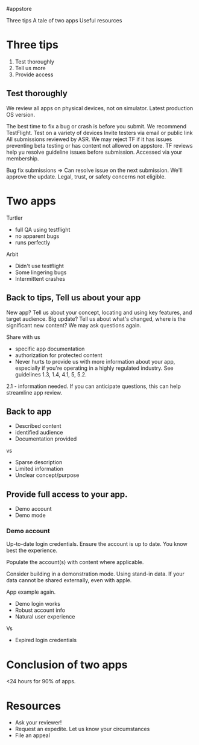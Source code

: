 #appstore 

Three tips
A tale of two apps
Useful resources

# Three tips
1.  Test thoroughly
2.  Tell us more
3.  Provide access

## Test thoroughly
We review all apps on physical devices, not on simulator.  Latest production OS version.

The best time to fix a bug or crash is before you submit.
We recommend TestFlight.  Test on a variety of devices
Invite testers via email or public link
All submissions reviewed by ASR.  We may reject TF if it has issues preventing beta testing or has content not allowed on appstore.  TF reviews help yu resolve guideline issues before submission.
Accessed via your membership.

Bug fix submissions => Can resolve issue on the next submission.  We'll approve the update.
Legal, trust, or safety concerns not eligible.

# Two apps
Turtler
* full QA using testflight
* no apparent bugs
* runs perfectly

Arbit
* Didn't use testflight
* Some lingering bugs
* Intermittent crashes

## Back to tips, Tell us about your app
New app?  Tell us about your concept, locating and using key features, and target audience.
Big update? Tell us about what's changed, where is the significant new content?  We may ask questions again.

Share with us
* specific app documentation
* authorization for protected content
* Never hurts to provide us with more information about your app, especially if you're operating in a highly regulated industry.  See guidelines 1.3, 1.4, 4.1, 5, 5.2.

2.1 - information needed.  If you can anticipate questions, this can help streamline app review.

## Back to app
* Described content
* identified audience
* Documentation provided

vs

* Sparse description
* Limited information
* Unclear concept/purpose

## Provide full access to your app.
* Demo account
* Demo mode

### Demo account
Up-to-date login credentials.
Ensure the account is up to date.  You know best the experience.

Populate the account(s) with content where applicable.  

Consider building in a demonstration mode.  Using stand-in data.  If your data cannot be shared externally, even with apple.  

App example again.

* Demo login works
* Robust account info
* Natural user experience

Vs 
* Expired login credentials

# Conclusion of two apps
<24 hours for 90% of apps.  

# Resources
* Ask your reviewer!
* Request an expedite.  Let us know your circumstances
* File an appeal

